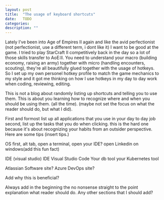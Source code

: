 ```yaml
---
layout: post
title:  "The usage of keyboard shortcuts"
date:   TODO
categories: 
description: ""
---
```


Lately I've been into Age of Empires II again and like the avid perfectionist (not perfectionist, use a different term, i dont like it) I want to be good at the game. I tried to play StarCraft II competitively back in the day so a lot of those skills transfer to AoE:II. You need to understand your macro (building economy, raising an army) together with micro (handling encounters, scouting), they're all beautifully glued together with the usage of hotkeys. So I set up my own personel hotkey profile to match the game mechanics to my style and it got me thinking on how I use hotkeys in my day to day work when coding, reviewing, editing.

This is not a blog about randomly listing up shortcuts and telling you to use them. This is about you learning how to recognize where and when you should be using them. (all the time). (maybe not set the focus on what the reader should do, but what I did).

First and formost list up all applications that you use in your day to day job
second, list up the tasks that you do when clicking. this is the hard one because it's about recognizing your habits from an outsider perspective. Here are some tips (insert tips.)

OS first, alt tab, open a terminal, open your IDE? open Linkedin on windows(add this fun fact)

IDE (visual studio)
IDE Visual Studio Code
Your db tool
your Kubernetes tool

Atlassian Software site?
Azure DevOps site?

Add why this is beneficial?

Always add in the beginning the no nonsense straight to the point explanation what reader should do.
Any other sections that I should add?
